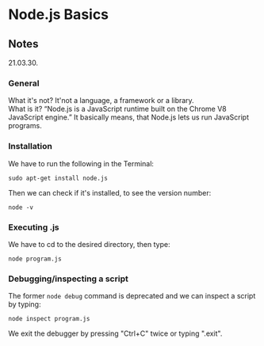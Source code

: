 # Node.js Basics

## Notes

21.03.30.

### General

What it's not? It'not a language, a framework or a library.\
What is it? “Node.js is a JavaScript runtime built on the Chrome V8 JavaScript engine.” It basically means, that Node.js lets us run JavaScript programs.

### Installation

We have to run the following in the Terminal:

`sudo apt-get install node.js`

Then we can check if it's installed, to see the version number:

`node -v`

### Executing .js

We have to cd to the desired directory, then type:

`node program.js`

### Debugging/inspecting a script

The former `node debug` command is deprecated and we can inspect a script by typing:

`node inspect program.js`

We exit the debugger by pressing "Ctrl+C" twice or typing ".exit".